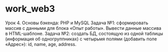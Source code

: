 # work_web3
Урок 4. Основы бэкенда: PHP и MySQL
Задача №1: сформировать массив с данными для блока «Опыт работы».
Вывести данные массива в HTML-шаблоне.
Задача №2: создать БД, состоящую из одной таблицы (информация об одногруппниках) с четырьмя полями (добавить поле «Адрес»): id, name, age, address.
